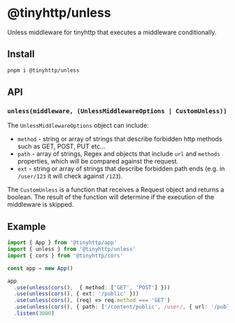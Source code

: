 # @tinyhttp/unless

Unless middleware for tinyhttp that executes a middleware conditionally.

## Install

```sh
pnpm i @tinyhttp/unless
```

## API

### `unless(middleware, (UnlessMiddlewareOptions | CustomUnless))`

The `UnlessMiddlewareOptions` object can include:

- `method` - string or array of strings that describe forbidden http methods such as GET, POST, PUT etc...
- `path` - array of strings, Regex and objects that include `url` and `methods` properties, which will be compared against the request.
- `ext` - string or array of strings that describe forbidden path ends (e.g. in `/user/123` it will check against `/123`).

The `CustomUnless` is a function that receives a Request object and returns a boolean. The result of the function will determine if the execution of the middleware is skipped.

## Example

```ts
import { App } from '@tinyhttp/app'
import { unless } from '@tinyhttp/unless'
import { cors } from '@tinyhttp/cors'

const app = new App()

app
  .use(unless(cors(),  { method: ['GET', 'POST'] }))
  .use(unless(cors(), { ext: '/public' }))
  .use(unless(cors(), (req) => req.method === 'GET')
  .use(unless(cors(), { path: ['/content/public', /user/, { url: '/public', methods: ['GET'] }] })
  .listen(3000)
```

[npm-badge]: https://img.shields.io/npm/v/@tinyhttp/unless?style=flat-square
[dl-badge]: https://img.shields.io/npm/dt/@tinyhttp/unless?style=flat-square
[web-badge]: https://img.shields.io/badge/website-visit-hotpink?style=flat-square
